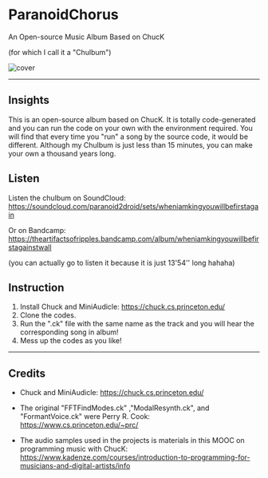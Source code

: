 # ParanoidChorus

An Open-source Music Album Based on ChucK

(for which I call it a "Chulbum")

![cover](wheniamkingyouwillbefirstagianstwall.png)

--------

## Insights

This is an open-source album based on ChucK.
It is totally code-generated and you can run the code on your own with the environment required.
You will find that every time you "run" a song by the source code, it would be different.
Although my Chulbum is just less than 15 minutes, you can make your own a thousand years long.

## Listen

Listen the chulbum on SoundCloud: https://soundcloud.com/paranoid2droid/sets/wheniamkingyouwillbefirstagain

Or on Bandcamp: https://theartifactsofripples.bandcamp.com/album/wheniamkingyouwillbefirstagainstwall

(you can actually go to listen it because it is just 13'54'' long hahaha)

## Instruction

1. Install Chuck and MiniAudicle: https://chuck.cs.princeton.edu/
2. Clone the codes.
3. Run the ".ck" file with the same name as the track and you will hear the corresponding song in album!
4. Mess up the codes as you like!

-------

## Credits

* Chuck and MiniAudicle: https://chuck.cs.princeton.edu/

* The original "FFTFindModes.ck" ,"ModalResynth.ck", and "FormantVoice.ck" were Perry R. Cook: https://www.cs.princeton.edu/~prc/

* The audio samples used in the projects is materials in this MOOC on programming music with ChucK: https://www.kadenze.com/courses/introduction-to-programming-for-musicians-and-digital-artists/info